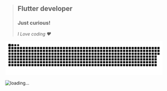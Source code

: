 > ## Flutter developer
> ### Just curious!  
> _I Love coding ❤️_

<a href="https://github.com/nodirbeksoliyev0811"><img src="contributions.svg"></a>


![loading...](https://user-images.githubusercontent.com/116708762/214655455-26f19a64-660c-4578-b961-089d67f4b9b7.png)
